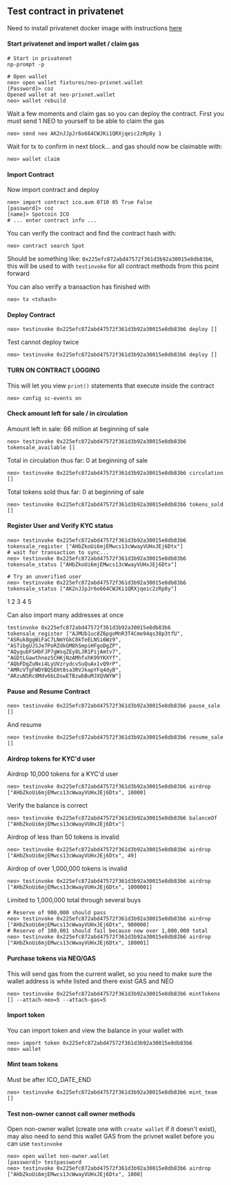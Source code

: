 ## Test contract in privatenet
Need to install privatenet docker image with instructions [here](https://medium.com/proof-of-working/how-to-run-a-private-network-of-the-neo-blockchain-d83004557359)

#### Start privatenet and import wallet / claim gas
```
# Start in privatenet
np-prompt -p

# Open wallet
neo> open wallet fixtures/neo-privnet.wallet
[Password]> coz
Opened wallet at neo-privnet.wallet
neo> wallet rebuild
```

Wait a few moments and claim gas so you can deploy the contract. First you must send 1 NEO to yourself to be able to claim the gas
```
neo> send neo AK2nJJpJr6o664CWJKi1QRXjqeic2zRp8y 1
```
Wait for tx to confirm in next block... and gas should now be claimable with:
```
neo> wallet claim
```

#### Import Contract

Now import contract and deploy
```
neo> import contract ico.avm 0710 05 True False
[password]> coz
[name]> Spotcoin ICO
# ... enter contract info ...
```

You can verify the contract and find the contract hash with:
```
neo> contract search Spot
```
Should be something like: `0x225efc872abd47572f361d3b92a30015e8db83b6`, this will be used to with `testinvoke` for all contract methods from this point forward

You can also verify a transaction has finished with
```
neo> tx <txhash>
```

#### Deploy Contract
```
neo> testinvoke 0x225efc872abd47572f361d3b92a30015e8db83b6 deploy []
```
Test cannot deploy twice
```
neo> testinvoke 0x225efc872abd47572f361d3b92a30015e8db83b6 deploy []
```

#### TURN ON CONTRACT LOGGING
This will let you view `print()` statements that execute inside the contract
```
neo> config sc-events on
```

#### Check amount left for sale / in circulation

Amount left in sale: 66 million at beginning of sale
```
neo> testinvoke 0x225efc872abd47572f361d3b92a30015e8db83b6 tokensale_available []
```

Total in circulation thus far: 0 at beginning of sale
```
neo> testinvoke 0x225efc872abd47572f361d3b92a30015e8db83b6 circulation []
```

Total tokens sold thus far: 0 at beginning of sale
```
neo> testinvoke 0x225efc872abd47572f361d3b92a30015e8db83b6 tokens_sold []
```


#### Register User and Verify KYC status
```
neo> testinvoke 0x225efc872abd47572f361d3b92a30015e8db83b6 tokensale_register ["AHbZkoUi6mjEMwcs13cWwayVUHxJEj6Dtx"]
# wait for transaction to sync...
neo> testinvoke 0x225efc872abd47572f361d3b92a30015e8db83b6 tokensale_status ["AHbZkoUi6mjEMwcs13cWwayVUHxJEj6Dtx"]  

# Try an unverified user
neo> testinvoke 0x225efc872abd47572f361d3b92a30015e8db83b6 tokensale_status ["AK2nJJpJr6o664CWJKi1QRXjqeic2zRp8y"]  
```
1 2 3 4 5

Can also import many addresses at once
```
testinvoke 0x225efc872abd47572f361d3b92a30015e8db83b6 tokensale_register ["AJMUb1uc8Z6pgoMnR3T4Cme94qs38p3tfU", "ASRuk8ggWiFaC7LNmYGkC8kTeELNSi6Wz9", "ASTibgUJSJe7PoRZdkGM8hSmpiHFgoDgZP", "AQygubFSHbFJP7gWsqZEy8LJR1PijAmtv7", "AGDtLGawthnez5CHKjNzAMhfxhK99YKXYf", "AQbFDgZuNxi4LyUVzrydcvSuQuAx1vQ9rP", "AMRcVTgFWDYBQSEHt8sa3RVJkapYFq4dyB", "ARzuN5Rc8Mdv6bLDswETBzwbBuMJXQVWYW"]
```

#### Pause and Resume Contract
```
neo> testinvoke 0x225efc872abd47572f361d3b92a30015e8db83b6 pause_sale []
```
And resume
```
neo> testinvoke 0x225efc872abd47572f361d3b92a30015e8db83b6 resume_sale []
```

#### Airdrop tokens for KYC'd user

Airdrop 10,000 tokens for a KYC'd user
```
neo> testinvoke 0x225efc872abd47572f361d3b92a30015e8db83b6 airdrop ["AHbZkoUi6mjEMwcs13cWwayVUHxJEj6Dtx", 10000] 
```
Verify the balance is correct

```
neo> testinvoke 0x225efc872abd47572f361d3b92a30015e8db83b6 balanceOf ["AHbZkoUi6mjEMwcs13cWwayVUHxJEj6Dtx"]
```

Airdrop of less than 50 tokens is invalid
```
neo> testinvoke 0x225efc872abd47572f361d3b92a30015e8db83b6 airdrop ["AHbZkoUi6mjEMwcs13cWwayVUHxJEj6Dtx", 49] 
```

Airdrop of over 1,000,000 tokens is invalid
```
neo> testinvoke 0x225efc872abd47572f361d3b92a30015e8db83b6 airdrop ["AHbZkoUi6mjEMwcs13cWwayVUHxJEj6Dtx", 1000001] 
```

Limited to 1,000,000 total through several buys
```
# Reserve of 900,000 should pass
neo> testinvoke 0x225efc872abd47572f361d3b92a30015e8db83b6 airdrop ["AHbZkoUi6mjEMwcs13cWwayVUHxJEj6Dtx", 900000] 
# Reserve of 100,001 should fail because now over 1,000,000 total
neo> testinvoke 0x225efc872abd47572f361d3b92a30015e8db83b6 airdrop ["AHbZkoUi6mjEMwcs13cWwayVUHxJEj6Dtx", 100001] 
```

#### Purchase tokens via NEO/GAS

This will send gas from the current wallet, so you need to make sure the wallet address is white listed
and there exist GAS and NEO
```
neo> testinvoke 0x225efc872abd47572f361d3b92a30015e8db83b6 mintTokens [] --attach-neo=5 --attach-gas=5

```

#### Import token 
You can import token and view the balance in your wallet with
```
neo> import token 0x225efc872abd47572f361d3b92a30015e8db83b6
neo> wallet
```

#### Mint team tokens

Must be after ICO_DATE_END
```
neo> testinvoke 0x225efc872abd47572f361d3b92a30015e8db83b6 mint_team []
```

#### Test non-owner cannot call owner methods
Open non-owner wallet (create one with `create wallet` if it doesn't exist), may also need to send this wallet GAS from the privnet wallet before you can use `testinvoke`
```
neo> open wallet non-owner.wallet
[password]> testpassword
neo> testinvoke 0x225efc872abd47572f361d3b92a30015e8db83b6 airdrop ["AHbZkoUi6mjEMwcs13cWwayVUHxJEj6Dtx", 1000]
```
